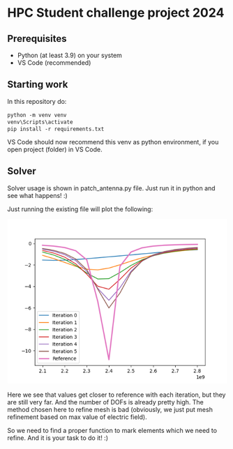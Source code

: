 # HPC Student challenge project 2024

## Prerequisites

* Python (at least 3.9) on your system
* VS Code (recommended)

## Starting work

In this repository do:

```
python -m venv venv
venv\Scripts\activate
pip install -r requirements.txt
```

VS Code should now recommend this venv as python environment, if you open project (folder) in VS Code.

## Solver

Solver usage is shown in patch_antenna.py file. Just run it in python and see what happens! :)

Just running the existing file will plot the following:

![1730817804250](image/Readme/1730817804250.png)

Here we see that values get closer to reference with each iteration, but they are still very far. And the number of DOFs is already pretty high. The method chosen here to refine mesh is bad (obviously, we just put mesh refinement based on max value of electric field).

So we need to find a proper function to mark elements which we need to refine. And it is your task to do it! :)
